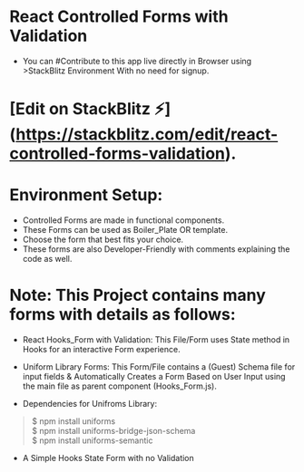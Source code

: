 # React Controlled Forms with Validation

* You can   #Contribute  to this app live directly in Browser using >StackBlitz Environment With no need for signup.
# [Edit on StackBlitz ⚡️] (https://stackblitz.com/edit/react-controlled-forms-validation).

# Environment Setup:
* Controlled Forms are made in functional components.
* These Forms can be used as Boiler_Plate OR template.
* Choose the form that best fits your choice.
* These forms are also Developer-Friendly with comments explaining the code as well.



# Note: This Project contains many forms with details as follows:
* React Hooks_Form with Validation:
      This File/Form uses State method in Hooks for an interactive Form experience.
     
* Uniform Library Forms:
      This Form/File contains a (Guest) Schema file for input fields & Automatically Creates a Form Based on User Input using the main file as parent component (Hooks_Form.js).   
* Dependencies for Unifroms Library:
> $ npm install uniforms   
> $ npm install uniforms-bridge-json-schema  
> $ npm install uniforms-semantic   

* A Simple Hooks State Form with no Validation


